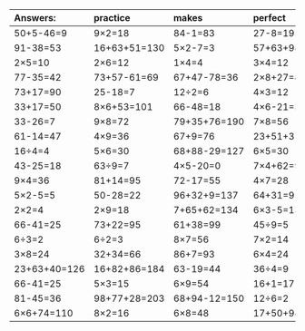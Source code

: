 | Answers: | practice | makes | perfect | ! |
| :--- | :--- | :--- | :--- | :--- |
| 50+5-46=9 | 9×2=18 | 84-1=83 | 27-8=19 | 18+86+26=130 | 
| 91-38=53 | 16+63+51=130 | 5×2-7=3 | 57+63+98=218 | 2×5-8=2 | 
| 2×5=10 | 2×6=12 | 1×4=4 | 3×4=12 | 77+40-44=73 | 
| 77-35=42 | 73+57-61=69 | 67+47-78=36 | 2×8+27=43 | 32÷4=8 | 
| 73+17=90 | 25-18=7 | 12÷2=6 | 4×3=12 | 87-82=5 | 
| 33+17=50 | 8×6+53=101 | 66-48=18 | 4×6-21=3 | 9×6=54 | 
| 33-26=7 | 9×8=72 | 79+35+76=190 | 7×8=56 | 2+51-9=44 | 
| 61-14=47 | 4×9=36 | 67+9=76 | 23+51+31=105 | 18÷2=9 | 
| 16÷4=4 | 5×6=30 | 68+88-29=127 | 6×5=30 | 4×8=32 | 
| 43-25=18 | 63÷9=7 | 4×5-20=0 | 7×4+62=90 | 32+56=88 | 
| 9×4=36 | 81+14=95 | 72-17=55 | 4×7=28 | 22+89+7=118 | 
| 5×2-5=5 | 50-28=22 | 96+32+9=137 | 64+31=95 | 17+11=28 | 
| 2×2=4 | 2×9=18 | 7+65+62=134 | 6×3-5=13 | 9×9=81 | 
| 66-41=25 | 73+22=95 | 61+38=99 | 45÷9=5 | 64-27=37 | 
| 6÷3=2 | 6÷2=3 | 8×7=56 | 7×2=14 | 5×7=35 | 
| 3×8=24 | 32+34=66 | 86+7=93 | 6×4=24 | 8×8=64 | 
| 23+63+40=126 | 16+82+86=184 | 63-19=44 | 36÷4=9 | 77+19=96 | 
| 66-41=25 | 5×3=15 | 6×9=54 | 16+1=17 | 15+53-14=54 | 
| 81-45=36 | 98+77+28=203 | 68+94-12=150 | 12÷6=2 | 42÷6=7 | 
| 6×6+74=110 | 8×2=16 | 6×8=48 | 17+50+98=165 | 4×5=20 | 

